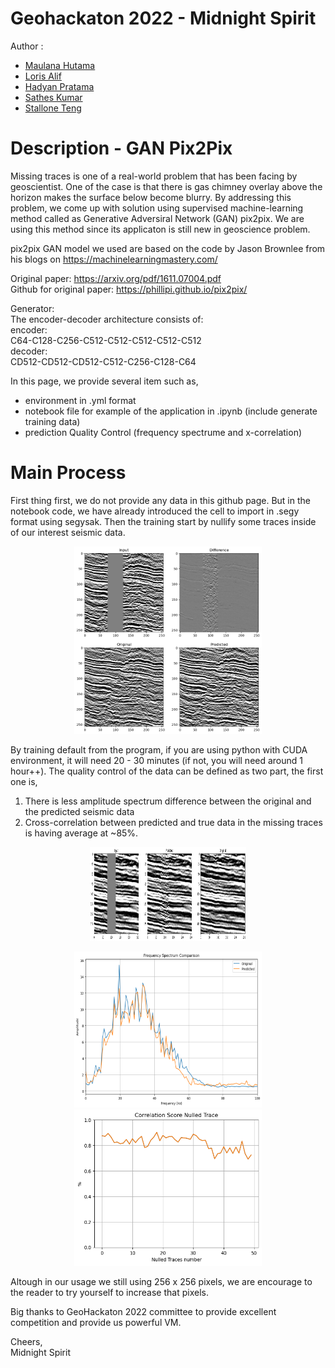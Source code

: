 # Geohackaton 2022 - Midnight Spirit

Author : <br>
+ [Maulana Hutama](https://www.linkedin.com/in/maulanahutama14/) <br>
+ [Loris Alif](https://www.linkedin.com/in/lorisalif/) <br>
+ [Hadyan Pratama](https://www.linkedin.com/in/hadyanpratama/) <br>
+ [Sathes Kumar](https://www.linkedin.com/in/skss/) <br>
+ [Stallone Teng](https://www.linkedin.com/in/stallone-teng-b417334a/) <br>

# Description - GAN Pix2Pix

Missing traces is one of a real-world problem that has been facing by geoscientist. One of the case is that there is gas chimney overlay above the horizon makes the surface below become blurry. By addressing this problem, we come up with solution using supervised machine-learning method called as Generative Adversiral Network (GAN) pix2pix. We are using this method since its applicaton is still new in geoscience problem.

pix2pix GAN model we used are based on the code by Jason Brownlee from his blogs on https://machinelearningmastery.com/

Original paper: https://arxiv.org/pdf/1611.07004.pdf <br>
Github for original paper: https://phillipi.github.io/pix2pix/

Generator:    
The encoder-decoder architecture consists of: <br>
encoder: <br>
C64-C128-C256-C512-C512-C512-C512-C512 <br>
decoder: <br>
CD512-CD512-CD512-C512-C256-C128-C64 <br>

In this page, we provide several item such as,
<ul>
  <li>environment in .yml format</li>
  <li>notebook file for example of the application in .ipynb (include generate training data)</li>
  <li>prediction Quality Control (frequency spectrume and x-correlation)</li>
</ul>

# Main Process
  
First thing first, we do not provide any data in this github page. But in the notebook code, we have already introduced the cell to import in .segy format using segysak. Then the training start by nullify some traces inside of our interest seismic data.
<p align="center">
  <img src="https://github.com/MaulHutama14/geohackaton_UTP_PETRONAS/blob/main/training_test.png" width="300" height="300">
</p>
By training default from the program, if you are using python with CUDA environment, it will need 20 - 30 minutes (if not, you will need around 1 hour++). The quality control of the data can be defined as two part, the first one is,
<ol>
  <li>There is less amplitude spectrum difference between the original and the predicted seismic data</li>
  <li>Cross-correlation between predicted and true data in the missing traces is having average at ~85%.</li>
</ol>
<p align="center">
  <img src="https://github.com/MaulHutama14/geohackaton_UTP_PETRONAS/blob/main/blind_test.png" width="250" height="150">
</p>
<p align="center">
  <img src="https://github.com/MaulHutama14/geohackaton_UTP_PETRONAS/blob/main/frequency_spectrume.png" width="300" height="250">
  <img src="https://github.com/MaulHutama14/geohackaton_UTP_PETRONAS/blob/main/x_correlation.png" width="300" height="250">
</p>
  
Altough in our usage we still using 256 x 256 pixels, we are encourage to the reader to try yourself to increase that pixels.

Big thanks to GeoHackaton 2022 committee to provide excellent competition and provide us powerful VM. 

Cheers,<br>
Midnight Spirit


